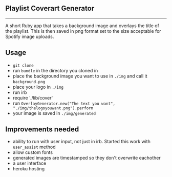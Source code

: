 Playlist Coverart Generator 
--------------
--------------


A short Ruby app that takes a background image and overlays the title of the playlist.
This is then saved in png format set to the size acceptable for Spotify image uploads. 


Usage 
----------

* `git clone`
* run `bundle` in the directory you cloned in
* place the background image you want to use in `./img` and call it `background.png`
* place your logo in `./img`
* run irb
* require './lib/cover'
* run `OverlayGenerator.new("The text you want", "./img/thelogoyouwant.png").perform`
* your image is saved in `./img/generated`


Improvements needed 
--------

* ability to run with user input, not just in irb. Started this work with `user_assist` method
* allow custom fonts
* generated images are timestamped so they don't overwrite eachother
* a user interface
* heroku hosting